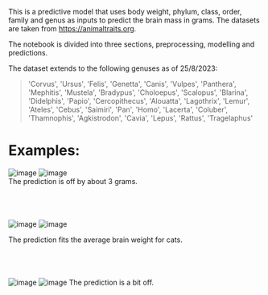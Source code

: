 This is a predictive model that uses body weight, phylum, class, order, family and genus as inputs to predict the brain mass in grams. 
The datasets are taken from https://animaltraits.org. 

The notebook is divided into three sections, preprocessing, modelling and predictions.

The dataset extends to the following genuses as of 25/8/2023:
> 'Corvus', 'Ursus', 'Felis', 'Genetta', 'Canis', 'Vulpes',
'Panthera', 'Mephitis', 'Mustela', 'Bradypus', 'Choloepus',
'Scalopus', 'Blarina', 'Didelphis', 'Papio', 'Cercopithecus',
'Alouatta', 'Lagothrix', 'Lemur', 'Ateles', 'Cebus', 'Saimiri',
'Pan', 'Homo', 'Lacerta', 'Coluber', 'Thamnophis', 'Agkistrodon',
'Cavia', 'Lepus', 'Rattus', 'Tragelaphus'

# Examples:
![image](https://github.com/Homunculus-code/brainmasspredictor/assets/68526096/f98cd8fa-f512-4187-9be7-0af311e2c468)
![image](https://github.com/Homunculus-code/brainmasspredictor/assets/68526096/8189a61c-7a27-4e0f-8a59-3ad98f96a195)
<br />
The prediction is off by about 3 grams.
<br />
<br />
<br />
<br />
<br />
![image](https://github.com/Homunculus-code/brainmasspredictor/assets/68526096/b1d3ecf9-ae92-40a8-98fd-feac52fbf665)
![image](https://github.com/Homunculus-code/brainmasspredictor/assets/68526096/a66697aa-8941-442b-9def-d6e77be7f9d7)

The prediction fits the average brain weight for cats.
<br />
<br />
<br />
<br />
<br />
![image](https://github.com/Homunculus-code/brainmasspredictor/assets/68526096/12948cd4-fdaa-4e70-8d66-d65619aed869)
![image](https://github.com/Homunculus-code/brainmasspredictor/assets/68526096/b417ef61-5132-47a3-915f-5370a1f89ca6)
The prediction is a bit off.
